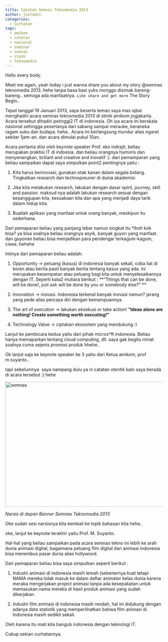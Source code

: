 ```yaml
---
title: Catatan Semnas Teknomedia 2013
author: justudin
categories:
  - Curhatan
tags:
  - amikom
  - catatan
  - nasional
  - seminar
  - semnas
  - stmik
  - teknomedia
---
```

Hello every body. 

Meet me again, yeah today i just wanna share you about my story @semnas teknomedia 2013. hehe tanpa basa basi yuks monggo disimak bareng-bareng.. semoga ada manfaatnya. `Like share and get more` 
The Story Begin..

Tepat tanggal 19 Januari 2013, saya beserta teman saya mas iqbal menghadiri acara semnas teknomedia 2013 di stmik amikom jogjakarta. Acara tersebut dihadiri petinggi2 IT di indonesia. Oh iya acara ini berskala nasional sehingga pesertanya dari sabang sampai merauke, beraneka ragam suku dan budaya. hehe.. Acara ini berlangsung mundur alias ngaret sekitar 1jam-an. dan acara dimulai pukul 10an.



Acara pertama diisi oleh keynote speaker Prof. eko indrajit, beliau merupakan praktisi IT di indoesia. dan beliau orangnya humoris dan menyenangkan, briliant and creative and inovatif :). dari pemamparan yang beliau sampaikan dapat saya simpulkan point2 pentingnya yaitu :

1. Kita harus berinovasi, gunakan otak kanan dalam segala bidang. Tingkatkan research dan technopreuner di dunia akademisi

2. Jika kita melakukan research, lakukan dengan dasar spirit, journey, skill and passion. maksud nya adalah lakukan research sesuai dengan kesanggupan kita, kesuakaan kita dan apa yang menjadi daya tarik dalam hidup kita.

3. Buatlah aplikasi yang manfaat untuk orang banyak, meskipun itu sederhana.

Dari pemaparan beliau yang panjang lebar namun singkat itu *lhoh kok bisa? ya bisa soalnya beliau orangnya asyik, banyak guyon yang manfaat. dan guyonan beliau bisa menjadikan para pendengar terkagum-kagum, cieee..hehehe

Intinya dari pemaparan beliau adalah:

1. Opportunity -> peluang (kasus) di indonesia banyak sekali, coba liat di koran atau berita pasti banyak berita tentang kasus yang ada. ini merupakan kesempatan atau peluang bagi kita untuk menyelesaikannya dengan IT. Seperti kata2 mutiara berikut : **“Things that can be done, will be done!, just ask will be done by you or somebody else?” **

2. Innovation -> inovasi. Indonesia terkenal banyak inovasi namun? jarang yang pede alias percaya diri dengan kemampuannya.

3. The art of execution -> lakukan eksekusi or take action! **&#8220;Ideas alone are nothing! Create something worth executing!&#8221;**

4. Technology Value -> ciptakan ekosistem yang mendukung <img src="http://test.justudin.com/wp-includes/images/smilies/simple-smile.png" alt=":)" class="wp-smiley" style="height: 1em; max-height: 1em;" />

Lanjut ke pembicara kedua yaitu dari pihak micros*ft indonesia. Beliau hanya memaparkan tentang cloud computing, dll. saya gak begitu minat soalnya cuma sejenis promosi produk hhehe..

Ok lanjut saja ke keynote speaker ke 3 yaitu dari Ketua amikom, prof m.suyanto..

tapi sebelumnya  saya nampang dulu ya ni catatan otentik kalo saya berada di acara tersebut :) hehe

[<img class=" wp-image-52  " alt="semnas" src="https://justudin.com/files/uploads/2013/01/semnas.png" width="600" height="400" />](https://justudin.com/files/uploads/2013/01/semnas.png)

*Narsis di depan Banner Semnas Teknomedia 2013*

Oke sudah sesi narsisnya kita kembali ke topik bahasan kita hehe..

oke, lanjut ke keynote terakhir yaitu Prof. M. Suyanto.

Hal-hal yang beliau sampaikan pada acara semnas tekno ini lebih ke arah dunia animasi digital, bagaimana peluang film digital dan animasi indonesia bisa menembus pasar dunia alias hollywood.

Dari pemaparan beliau bisa saya simpulkan seperti berikut :

1. Industri animasi di indonesia masih lemah (sebenernya kuat tetapi NAMA mereka tidak masuk ke dalam daftar animator kelas dunia karena meraka mengerjakan project animasi tanpa ada kesepakatan untuk memasukan nama mereka di hasil produk animasi yang sudah dikerjakan.

2. Industri film animasi di indonesia masih rendah, hal ini didukung dengan adanya data statistik yang memperlihatkan bahwa film animasi di. Indonesia masih sedikit sekali.

Oleh karena itu mati kita bangub indonesia dengan teknologi IT.

Cukup sekian curhatannya.